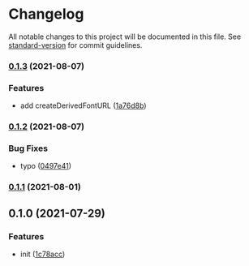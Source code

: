 # Changelog

All notable changes to this project will be documented in this file. See [standard-version](https://github.com/conventional-changelog/standard-version) for commit guidelines.

### [0.1.3](https://github.com/BlackGlory/static-js/compare/v0.1.2...v0.1.3) (2021-08-07)


### Features

* add createDerivedFontURL ([1a76d8b](https://github.com/BlackGlory/static-js/commit/1a76d8b0226e3bcf5862916cd1bd4fb6f8f04be0))

### [0.1.2](https://github.com/BlackGlory/static-js/compare/v0.1.1...v0.1.2) (2021-08-07)


### Bug Fixes

* typo ([0497e41](https://github.com/BlackGlory/static-js/commit/0497e4178767dc0c0f49ba77565977be016b771e))

### [0.1.1](https://github.com/BlackGlory/static-js/compare/v0.1.0...v0.1.1) (2021-08-01)

## 0.1.0 (2021-07-29)


### Features

* init ([1c78acc](https://github.com/BlackGlory/static-js/commit/1c78acc2ab7caa935e874e37d9b55818a0aa3279))
